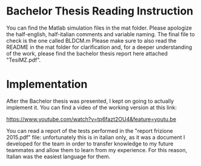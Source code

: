 # Bachelor Thesis Reading Instruction
You can find the Matlab simulation files in the mat folder. Please apologize the half-english, half-italian comments and variable naming.
The final file to check is the one called BLDCM.m
Please make sure to also read the README in the mat folder for clarification and, for a deeper understanding of the work, please find the bachelor thesis report here attached "TesiMZ.pdf".

# Implementation
After the Bachelor thesis was presented, I kept on going to actually implement it. You can find a video of the working version at this link:

<a href="https://www.youtube.com/watch?v=tp6fazt2OU4&feature=youtu.be"> https://www.youtube.com/watch?v=tp6fazt2OU4&feature=youtu.be </a>

You can read a report of the tests performed in the "report frizione 2015.pdf" file: unfortunately this is in italian only, as it was a document I developed for the team in order to transfer knowledge to my future teammates and allow them to learn from my experience. For this reason, Italian was the easiest language for them.

